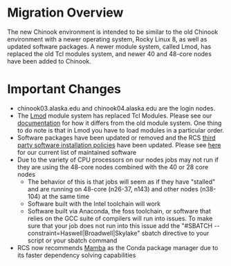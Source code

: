# Migration Overview

The new Chinook environment is intended to be similar to the old Chinook environment with a newer operating system, Rocky Linux 8, as well as updated software packages. A newer module system, called Lmod, has replaced the old Tcl modules system, and newer 40 and 48-core nodes have been added to Chinook.

# Important Changes

* chinook03.alaska.edu and chinook04.alaska.edu are the login nodes.
* The [Lmod](https://lmod.readthedocs.io/en/latest/) module system has replaced Tcl Modules. Please see our [documentation](../third-party-software/lmod.md) for how it differs from the old module system. One thing to do note is that in Lmod you have to load modules in a particular order.
* Software packages have been updated or removed and the RCS [third party software installation policies](../third-party-software/third-party-software.md) have been updated. Please see [here](../third-party-software/maintained-software-packages.md) for our current list of maintained software
* Due to the variety of CPU processors on our nodes jobs may not run if they are using the 48-core nodes combined with the 40 or 28 core nodes
    * The behavior of this is that jobs will seem as if they have "stalled" and are running on 48-core (n26-37, n143) and other nodes (n38-104) at the same time 
    * Software built with the Intel toolchain will work
    * Software built via Anaconda, the foss toolchain, or software that relies on the GCC suite of compilers will run into issues. To make sure that your job does not run into this issue add the "#SBATCH --constraint=Haswell|Broadwell|Skylake" sbatch directive to your script or your sbatch command
* RCS now recommends [Mamba](https://github.com/mamba-org/mamba) as the Conda package manager due to its faster dependency solving capabilities